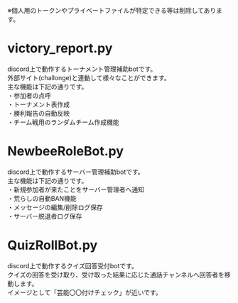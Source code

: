 ※個人用のトークンやプライベートファイルが特定できる等は削除してあります。  

# victory_report.py  
discord上で動作するトーナメント管理補助botです。  
外部サイト(challonge)と連動して様々なことができます。  
主な機能は下記の通りです。  
・参加者の点呼  
・トーナメント表作成  
・勝利報告の自動反映  
・チーム戦用のランダムチーム作成機能  

# NewbeeRoleBot.py  
discord上で動作するサーバー管理補助botです。  
主な機能は下記の通りです。  
・新規参加者が来たことをサーバー管理者へ通知  
・荒らしの自動BAN機能  
・メッセージの編集/削除ログ保存  
・サーバー脱退者ログ保存  

# QuizRollBot.py  
discord上で動作するクイズ回答受付botです。  
クイズの回答を受け取り、受け取った結果に応じた通話チャンネルへ回答者を移動します。  
イメージとして「芸能〇〇付けチェック」が近いです。  

